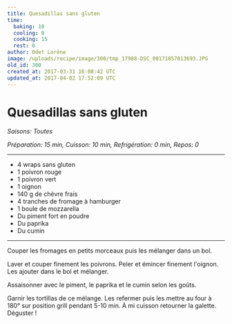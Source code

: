 ```yaml
---
title: Quesadillas sans gluten
time:
  baking: 10
  cooling: 0
  cooking: 15
  rest: 0
author: Odet Lorène
image: /uploads/recipe/image/300/tmp_17988-DSC_00171857013693.JPG
old_id: 300
created_at: 2017-03-31 16:08:42 UTC
updated_at: 2017-04-02 17:52:09 UTC
---
```


# Quesadillas sans gluten

_Saisons: Toutes_

_Préparation: 15 min, Cuisson: 10 min, Refrigération: 0 min, Repos: 0_

---

- 4 wraps sans gluten
- 1 poivron rouge
- 1 poivron vert
- 1 oignon
- 140 g de chèvre frais
- 4 tranches de fromage à hamburger
- 1 boule de mozzarella
- Du piment fort en poudre
- Du paprika
- Du cumin

---

Couper les fromages en petits morceaux puis les mélanger dans un bol.

Laver et couper finement les poivrons. Peler et émincer finement l'oignon. Les ajouter dans le bol et mélanger.

Assaisonner avec le piment, le paprika et le cumin selon les goûts.

Garnir les tortillas de ce mélange. Les refermer puis les mettre au four à 180° sur position grill pendant 5-10 min. À mi cuisson retourner la galette. Déguster !
